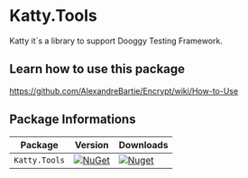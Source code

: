 # Katty.Tools
Katty it´s a library to support Dooggy Testing Framework.

## Learn how to use this package
https://github.com/AlexandreBartie/Encrypt/wiki/How-to-Use

## Package Informations

| Package |  Version | Downloads |
| ------- | ----- | ----- |
| `Katty.Tools` | [![NuGet](https://img.shields.io/nuget/v/Katty.Tools.svg)](https://nuget.org/packages/Katty.Tools) | [![Nuget](https://img.shields.io/nuget/dt/Katty.Tools.svg)](https://nuget.org/packages/Katty.Tools) |
